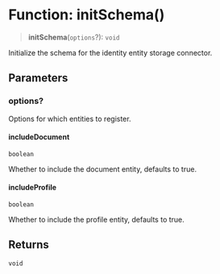 # Function: initSchema()

> **initSchema**(`options`?): `void`

Initialize the schema for the identity entity storage connector.

## Parameters

### options?

Options for which entities to register.

#### includeDocument

`boolean`

Whether to include the document entity, defaults to true.

#### includeProfile

`boolean`

Whether to include the profile entity, defaults to true.

## Returns

`void`

